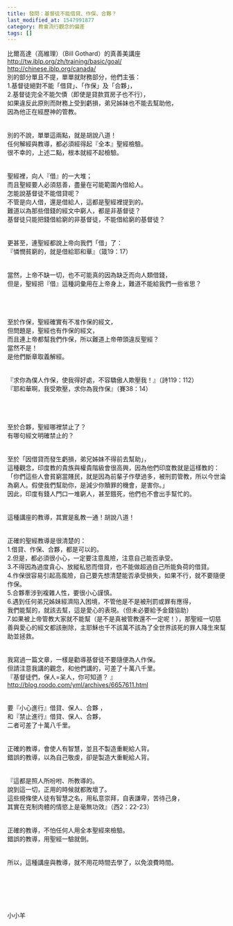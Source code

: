 ```yaml
---
title: 發問：基督徒不能借貸、作保、合夥？
last_modified_at: 1547991877
category: 教會流行觀念的偏差
tags: []
---
```


比爾高達（高維理）（Bill Gothard）的真善美講座<br>http://tw.iblp.org/zh/training/basic/goal/<br>http://chinese.iblp.org/canada/ <br><!--more-->別的部分單且不提，單單就財務部分，他們主張：<br>1.基督徒絕對不能「借貸」、「作保」及「合夥」，<br>2.基督徒完全不能欠債（即使是貸款買房子也不行），<br>如果違反此原則而財務上受到虧損，弟兄姊妹也不能去幫助他，<br>因為他正在經歷神的管教。<br><br> <br>別的不說，單單這兩點，就是胡說八道！<br>任何解經與教導，都必須經得起『全本』聖經檢驗。<br>很不幸的，上述二點，根本就經不起檢驗。<br><br> <br>聖經裡，向人『借』的一大堆；<br>而且聖經要人必須慈善，盡量在可能範圍內借給人。<br>怎能說基督徒不能借貸呢？<br>不管是向人借，還是借給人，這都是聖經裡提到的。<br>難道以為那些借錢的經文中窮人，都是非基督徒？<br>基督徒只能把錢借給窮的非基督徒，不能借給窮的基督徒？<br><br><br>更甚至，連聖經都說上帝向我們「借」了：<br>『憐憫貧窮的，就是借給耶和華』（箴19：17）<br><br><br>當然，上帝不缺一切，也不可能真的因為缺乏而向人類借錢，<br>但是，聖經把『借』這種詞彙用在上帝身上，難道不能給我們一些省思？<br> <br><br><br><br>至於作保，聖經確實有不准作保的經文，<br>但問題是，聖經也有作保的經文，<br>而且連上帝都幫我們作保，所以難道上帝帶頭違反聖經？<br>當然不是！<br>是他們斷章取義解經。<br><br><br> 『求你為僕人作保，使我得好處，不容驕傲人欺壓我！』（詩119：112）<br>『耶和華啊，我受欺壓，求你為我作保』（賽38：14）<br><br><br><br><br>至於合夥，聖經哪裡禁止了？<br>有哪句經文明確禁止的？<br><br> <br>至於「因借貸而發生虧損，弟兄姊妹不得前去幫助」，<br>這種觀念，印度教的貴族與權貴階級會很高興，因為他們印度教就是這樣教的：<br>「你們這些人會貧窮當賤民，就是因為前輩子作孽過多，被刑罰管教，所以今世淪為窮人。假使我們幫助你，是減少你贖罪的機會，是害你。」<br>因此，印度有錢人門口一堆窮人，甚至餓死，他們也不會出手幫忙的。<br><br> <br>這種講座的教導，其實是亂教一通！胡說八道！<br><br> <br>正確的聖經教導是很清楚的：<br>1.借貸、作保、合夥，都是可以的。<br>2.但是，都必須很小心，一定要注意風險，注意自己能否承受。<br>3.不得因為過度貪心、放縱私慾而借貸，也不能做超過自己所能負荷的借貸。<br>4.作保很容易引起高風險，自己要先想清楚能否承受損失，如果不行，就不要隨便作保。<br>5.合夥牽涉到複雜人性，要很小心謹慎。<br>6.遇到任何弟兄姊妹經濟陷入困境，不管他是不是被刑罰或罪有應得，<br>我們能幫的，就該去幫，這是愛心的表現。（但未必要給予金錢協助）<br>7.如果被上帝管教大家就不能幫（是不是真被管教還不一定呢！），那聖經一切慈善與愛心的經文都該刪除，主耶穌也千不該萬不該為了全世界該死的罪人降生來幫助並拯救。<br> <br> <br>我寫過一篇文章，一樣是勸導基督徒不要隨便為人作保。<br>但請注意我講的觀念，和他們講的，可差了十萬八千里。<br>『基督徒們，保人=呆人，你可知道？ 』<br>http://blog.roodo.com/yml/archives/6657611.html<br><br><br>要『小心進行』借貸、保人、合夥 ，<br>和『禁止進行』借貸、保人、合夥，<br>二者可差了十萬八千里。<br><br><br>正確的教導，會使人有智慧，並且不製造重軛給人背。<br>錯誤的教導，以為自己敬虔，卻是製造大重軛給人背。<br><br><br>『這都是照人所吩咐、所教導的。<br>說到這一切，正用的時候就都敗壞了。<br>這些規條使人徒有智慧之名，用私意崇拜，自表謙卑，苦待己身，<br>其實在克制肉體的情慾上是毫無功效』（西2：22-23）<br><br><br>正確的教導，不怕任何人用全本聖經來檢驗。<br>錯誤的教導，用聖經一驗就倒。<br><br> <br>所以，這種講座與教導，就不用花時間去學了，以免浪費時間。<br> <br> <br> <br> <br><br><br>小小羊<br><br><br><br><br><br><br><br><br>
